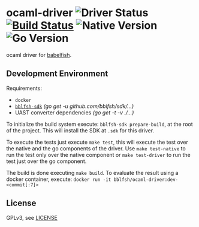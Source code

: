 # ocaml-driver  ![Driver Status](https://img.shields.io/badge/status-planning-e08dd1.svg) [![Build Status](https://travis-ci.org/bblfsh/ocaml-driver.svg?branch=master)](https://travis-ci.org/bblfsh/ocaml-driver) ![Native Version](https://img.shields.io/badge/ocaml%20version--aa93ea.svg) ![Go Version](https://img.shields.io/badge/go%20version-1.8-63afbf.svg)

ocaml driver for [babelfish](https://github.com/bblfsh/server).


Development Environment
-----------------------

Requirements:
- `docker`
- [`bblfsh-sdk`](https://github.com/bblfsh/sdk) _(go get -u github.com/bblfsh/sdk/...)_
- UAST converter dependencies _(go get -t -v ./...)_

To initialize the build system execute: `bblfsh-sdk prepare-build`, at the root of the project. This will install the SDK at `.sdk` for this driver.

To execute the tests just execute `make test`, this will execute the test over the native and the go components of the driver. Use `make test-native` to run the test only over the native component or `make test-driver` to run the test just over the go component.

The build is done executing `make build`. To evaluate the result using a docker container, execute:
`docker run -it bblfsh/ocaml-driver:dev-<commit[:7]>`


License
-------

GPLv3, see [LICENSE](LICENSE)



